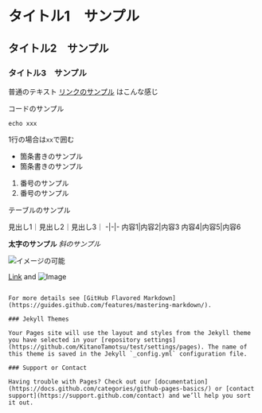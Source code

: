 
# タイトル1　サンプル
## タイトル2　サンプル
### タイトル3　サンプル

普通のテキスト
[リンクのサンプル](https://github.com/KitanoTamotsu/test/edit/main/README.md) はこんな感じ

コードのサンプル
```
echo xxx
```
1行の場合は`xx`で囲む

* 箇条書きのサンプル
* 箇条書きのサンプル



1. 番号のサンプル
2. 番号のサンプル


テーブルのサンプル

見出し1｜見出し2｜見出し3｜
-|-|-
内容1|内容2|内容3
内容4|内容5|内容6



**太字のサンプル**
_斜のサンプル_

![イメージの可能]()


[Link](url) and ![Image](src)
```

For more details see [GitHub Flavored Markdown](https://guides.github.com/features/mastering-markdown/).

### Jekyll Themes

Your Pages site will use the layout and styles from the Jekyll theme you have selected in your [repository settings](https://github.com/KitanoTamotsu/test/settings/pages). The name of this theme is saved in the Jekyll `_config.yml` configuration file.

### Support or Contact

Having trouble with Pages? Check out our [documentation](https://docs.github.com/categories/github-pages-basics/) or [contact support](https://support.github.com/contact) and we’ll help you sort it out.
